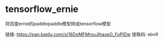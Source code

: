 # tensorflow_ernie
将百度ernie的paddlepaddle模型转成tensorflow模型

链接: https://pan.baidu.com/s/16DoMFMmuJIhazeO_FoPIDw 
提取码: ebv9 

